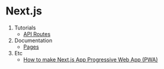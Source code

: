 # Next.js

1. Tutorials
   - [API Routes](./nextjs/tutorial/6.%20API%20Routes/README.md)
2. Documentation
   - [Pages](./nextjs/documentation/pages.md)
3. Etc
   - [How to make Next.js App Progressive Web App (PWA)](./nextjs/nextjs_pwa_build.md)
